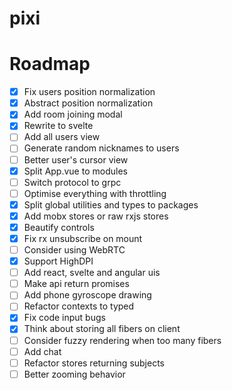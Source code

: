 # pixi

# Roadmap

- [x] Fix users position normalization
- [x] Abstract position normalization
- [x] Add room joining modal
- [x] Rewrite to svelte
- [ ] Add all users view
- [ ] Generate random nicknames to users
- [ ] Better user's cursor view
- [x] Split App.vue to modules
- [ ] Switch protocol to grpc
- [ ] Optimise everything with throttling
- [x] Split global utilities and types to packages
- [x] Add mobx stores or raw rxjs stores
- [x] Beautify controls
- [x] Fix rx unsubscribe on mount
- [ ] Consider using WebRTC
- [x] Support HighDPI
- [ ] Add react, svelte and angular uis
- [ ] Make api return promises
- [ ] Add phone gyroscope drawing
- [ ] Refactor contexts to typed
- [x] Fix code input bugs
- [x] Think about storing all fibers on client
- [ ] Consider fuzzy rendering when too many fibers
- [ ] Add chat
- [ ] Refactor stores returning subjects
- [ ] Better zooming behavior
